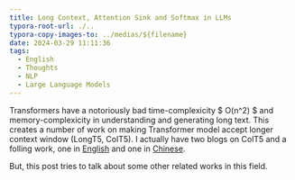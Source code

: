 ```yaml
---
title: Long Context, Attention Sink and Softmax in LLMs
typora-root-url: ./..
typora-copy-images-to: ../medias/${filename}
date: 2024-03-29 11:11:36
tags:
  - English
  - Thoughts
  - NLP
  - Large Language Models
---
```


Transformers have a notoriously bad time-complexicity $ O(n^2) $ and memory-complexicity in understanding and generating long text. This creates a number of work on making Transformer model accept longer context window (LongT5, ColT5). I actually have two blogs on ColT5 and a folling work, one in [English](https://leoleoasd.me/2023/10/09/paper-reading-think-before-you-speak-training-language-models-with-pause-tokens/) and one in [Chinese](https://leoleoasd.me/2023/03/26/paper-reading-colt5-faster-long-range-transformers-with-conditional-computation/).

But, this post tries to talk about some other related works in this field. 

